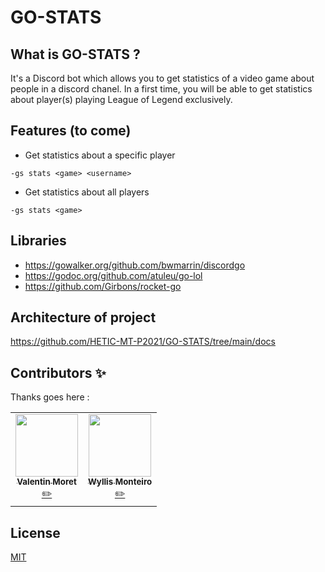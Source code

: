 # GO-STATS

## What is GO-STATS ?
It's a Discord bot which allows you to get statistics of a video game about people in a discord chanel. In a first time, you will be able to get statistics about player(s) playing League of Legend exclusively.

## Features (to come)

- Get statistics about a specific player 

`-gs stats <game> <username>`

- Get statistics about all players

`-gs stats <game>`

## Libraries
- https://gowalker.org/github.com/bwmarrin/discordgo
- https://godoc.org/github.com/atuleu/go-lol
- https://github.com/Girbons/rocket-go

## Architecture of project
https://github.com/HETIC-MT-P2021/GO-STATS/tree/main/docs

## Contributors ✨

Thanks goes here :

<table>
  <tr>
    <td align="center"><a href="https://github.com/valmrt77"><img src="https://avatars0.githubusercontent.com/u/36480710?v=4" width="100px;" alt=""/><br /><sub><b>Valentin Moret</b></sub></a><br /><a href="https://github.com/HETIC-MT-P2021/GO-STATS/commits?author=valmrt77" title="Developper">✏️</a></td>
    <td align="center"><a href="https://github.com/wyllisMonteiro"><img src="https://avatars2.githubusercontent.com/u/36091415?s=400&v=4" width="100px;" alt=""/><br /><sub><b>Wyllis Monteiro</b></sub></a><br /><a href="https://github.com/HETIC-MT-P2021/GO-STATS/commits?author=wyllismonteiro" title="Developper">✏️</a>
  </tr>
</table>

## License  
[MIT](https://github.com/HETIC-MT-P2021/GO-STATS/blob/main/LICENSE)
